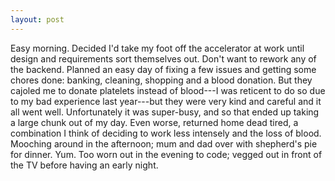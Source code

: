 ```yaml
---
layout: post
---
```


Easy morning. Decided I'd take my foot off the accelerator at work until design
and requirements sort themselves out. Don't want to rework any of the backend.
Planned an easy day of fixing a few issues and getting some chores done:
banking, cleaning, shopping and a blood donation. But they cajoled me to donate
platelets instead of blood---I was reticent to do so due to my bad experience
last year---but they were very kind and careful and it all went well.
Unfortunately it was super-busy, and so that ended up taking a large chunk out
of my day. Even worse, returned home dead tired, a combination I think of
deciding to work less intensely and the loss of blood. Mooching around in the
afternoon; mum and dad over with shepherd's pie for dinner. Yum. Too worn out in
the evening to code; vegged out in front of the TV before having an early night.
